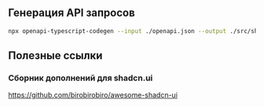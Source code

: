 ## Генерация API запросов
```bash
npx openapi-typescript-codegen --input ./openapi.json --output ./src/shared/api
```


## Полезные ссылки
### Сборник дополнений для shadcn.ui
https://github.com/birobirobiro/awesome-shadcn-ui
